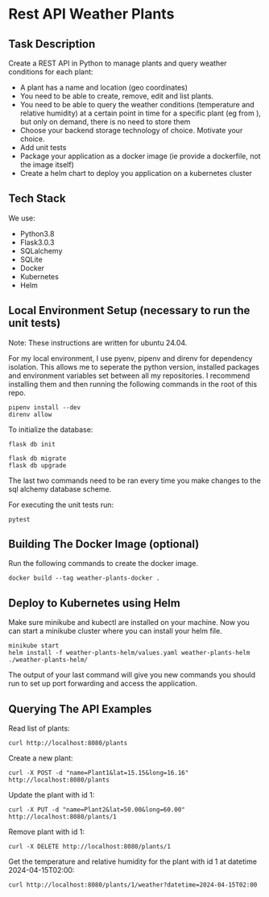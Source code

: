 # Rest API Weather Plants
## Task Description
Create a REST API in Python to manage plants and query weather conditions for each plant:

* A plant has a name and location (geo coordinates)
* You need to be able to create, remove, edit and list plants.
* You need to be able to query the weather conditions (temperature and relative humidity) at a certain point in time for a specific plant (eg from ), but only on demand, there is no need to store them
* Choose your backend storage technology of choice. Motivate your choice.
* Add unit tests
* Package your application as a docker image (ie provide a dockerfile, not the image itself)
* Create a helm chart to deploy you application on a kubernetes cluster

## Tech Stack
We use:
* Python3.8
* Flask3.0.3
* SQLalchemy
* SQLite
* Docker
* Kubernetes
* Helm

## Local Environment Setup (necessary to run the unit tests)

Note: These instructions are written for ubuntu 24.04. 

For my local environment, I use pyenv, pipenv and direnv for dependency isolation. This allows me to seperate the python version, installed packages and environment variables set between all my repositories. I recommend installing them and then running the following commands in the root of this repo.

    pipenv install --dev
    direnv allow


To initialize the database:

    flask db init

    flask db migrate
    flask db upgrade


The last two commands need to be ran every time you make changes to the sql alchemy database scheme.


For executing the unit tests run:

    pytest

## Building The Docker Image (optional)

Run the following commands to create the docker image.

    docker build --tag weather-plants-docker .

## Deploy to Kubernetes using Helm

Make sure minikube and kubectl are installed on your machine. Now you can start a minikube cluster where you can install your helm file.

    minikube start
    helm install -f weather-plants-helm/values.yaml weather-plants-helm ./weather-plants-helm/

The output of your last command will give you new commands you should run to set up port forwarding and access the application.

## Querying The API Examples

Read list of plants:

    curl http://localhost:8080/plants

Create a new plant:

    curl -X POST -d "name=Plant1&lat=15.15&long=16.16" http://localhost:8080/plants

Update the plant with id 1:

    curl -X PUT -d "name=Plant2&lat=50.00&long=60.00" http://localhost:8080/plants/1

Remove plant with id 1:

    curl -X DELETE http://localhost:8080/plants/1

Get the temperature and relative humidity for the plant with id 1 at datetime 2024-04-15T02:00:

    curl http://localhost:8080/plants/1/weather?datetime=2024-04-15T02:00



